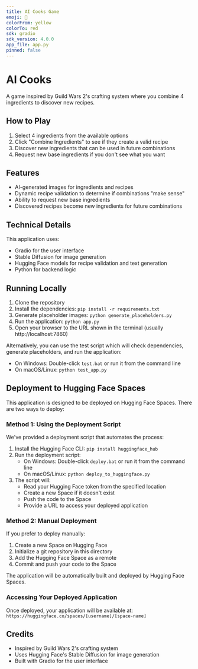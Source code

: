 ```yaml
---
title: AI Cooks Game
emoji: 🍳
colorFrom: yellow
colorTo: red
sdk: gradio
sdk_version: 4.0.0
app_file: app.py
pinned: false
---
```


# AI Cooks

A game inspired by Guild Wars 2's crafting system where you combine 4 ingredients to discover new recipes.

## How to Play

1. Select 4 ingredients from the available options
2. Click "Combine Ingredients" to see if they create a valid recipe
3. Discover new ingredients that can be used in future combinations
4. Request new base ingredients if you don't see what you want

## Features

- AI-generated images for ingredients and recipes
- Dynamic recipe validation to determine if combinations "make sense"
- Ability to request new base ingredients
- Discovered recipes become new ingredients for future combinations

## Technical Details

This application uses:

- Gradio for the user interface
- Stable Diffusion for image generation
- Hugging Face models for recipe validation and text generation
- Python for backend logic

## Running Locally

1. Clone the repository
2. Install the dependencies: `pip install -r requirements.txt`
3. Generate placeholder images: `python generate_placeholders.py`
4. Run the application: `python app.py`
5. Open your browser to the URL shown in the terminal (usually http://localhost:7860)

Alternatively, you can use the test script which will check dependencies, generate placeholders, and run the application:

- On Windows: Double-click `test.bat` or run it from the command line
- On macOS/Linux: `python test_app.py`

## Deployment to Hugging Face Spaces

This application is designed to be deployed on Hugging Face Spaces. There are two ways to deploy:

### Method 1: Using the Deployment Script

We've provided a deployment script that automates the process:

1. Install the Hugging Face CLI: `pip install huggingface_hub`
2. Run the deployment script:
   - On Windows: Double-click `deploy.bat` or run it from the command line
   - On macOS/Linux: `python deploy_to_huggingface.py`
3. The script will:
   - Read your Hugging Face token from the specified location
   - Create a new Space if it doesn't exist
   - Push the code to the Space
   - Provide a URL to access your deployed application

### Method 2: Manual Deployment

If you prefer to deploy manually:

1. Create a new Space on Hugging Face
2. Initialize a git repository in this directory
3. Add the Hugging Face Space as a remote
4. Commit and push your code to the Space

The application will be automatically built and deployed by Hugging Face Spaces.

### Accessing Your Deployed Application

Once deployed, your application will be available at:
`https://huggingface.co/spaces/[username]/[space-name]`

## Credits

- Inspired by Guild Wars 2's crafting system
- Uses Hugging Face's Stable Diffusion for image generation
- Built with Gradio for the user interface
